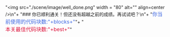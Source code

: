 "<img src=\"./scene/image/well_done.png\" width = \"80\" alt=\"\" align=center />\n"+
"### 你已顺利通关！但还没有超越之前的成绩。再试试吧？\n"+
"<font color=#4169E1 size=3>你当前使用的代码块数:"+blocks+"</font>"+
"<br/><font color=#DC143C size=3>本关最佳代码块数:"+best+"</font>"